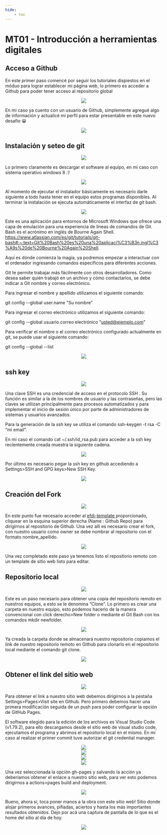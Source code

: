 ```yaml
---
hide:
    - toc
---
```


# MT01 - Introducción a herramientas digitales 

## Acceso a Github 
En este primer paso comencé por seguir los tutoriales dispiestos en el móduo para lograr establecer mi página web, lo primero es acceder a Github para poder tener acceso al repositorio global

<div align="center"><img src="../images/MT01/creargithub.png"></div>

 
En mi caso ya cuento con un usuario de Github, simplemente agregué algo de información y actualicé mi perfil para estar presentable en este nuevo desafío 😀

<div align="center"><img src="../images/MT01/perfil_github.png"></div>


## Instalación y seteo de git

<div align="center"><img src="../images/MT01/insgit.png"></div>

Lo primero claramente es descargar el software al equipo, en mi caso con sistema operativo windows 8 :’/

<div align="center"><img src="../images/MT01/descarga_git.png"></div>

Al momento de ejecutar el instalador básicamente es necesario darle siguiente a todo hasta tener en el equipo estos programas disponibles. Al terminar la instalación se ejecuta automáticamente el interfaz de git bash.

<div align="center"><img src="../images/MT01/gitbash.png"></div>

Este es una aplicación para entornos de Microsoft Windows que ofrece una capa de emulación para una experiencia de líneas de comandos de Git. Bash es el acrónimo en inglés de Bourne Again Shell. https://www.atlassian.com/es/git/tutorials/git-bash#:~:text=Git%20Bash%20es%20una%20aplicaci%C3%B3n,ingl%C3%A9s%20de%20Bourne%20Again%20Shell. 


Aquí es dónde comienza la magia, ya podremos empezar a interactuar con el ordenador ingresando comandos específicos para diferentes acciones.

Git te permite trabajar más fácilmente con otros desarrolladores. Como desea saber quién trabajó en un archivo y cómo contactarlos, se debe indicar a Git nombre y correo electrónico. 

Para ingresar el nombre y apellido utilizamos el siguiente comando:

git config --global user.name "Su nombre"

Para ingresar el correo electrónico utilizamos el siguiente comando:

git config --global usuario.correo electrónico "usted@ejemplo.com"

Para verificar el nombre o el correo electrónico configurado actualmente en git, se puede usar el siguiente comando:

git config --global --list

<div align="center"><img src="../images/MT01/usuario.png"></div>

## ssh key

<div align="center"><img src="../images/MT01/generarssh.png"></div>

Una clave SSH es una credencial de acceso en el protocolo SSH . Su función es similar a la de los nombres de usuario y las contraseñas, pero las claves se utilizan principalmente para procesos automatizados y para implementar el inicio de sesión único por parte de administradores de sistemas y usuarios avanzados.

Para la generación de la ssh key se utiliza el comando ssh-keygen -t rsa -C “mi email”.

En mi caso el comando  cat ~/.ssh/id_rsa.pub para acceder a la ssh key recientemente creada muestra la siguiente cadena. 

<div align="center"><img src="../images/MT01/ssh_key_engit.png"></div>

Por último es necesario pegar la ssh key en github accediendo a Settings>SSH and GPG keys>New SSH Key.

<div align="center"><img src="../images/MT01/ssh%20hey.png"></div>

## Creación del Fork

<div align="center"><img src="../images/MT01/fork_template.png"></div>

En este punto fue necesario acceder al <A HREF="https://fablabbcn.github.io/efdi-template/"> efdi-template </A> proporcionado, cliquear en la esquina superior derecha (Name : Github Repo) para dirigirnos al repositorio de Github. Una vez allí es necesario crear el fork, con nuestro usuario como owner se debe nombrar al repositorio con el formato nombre_apellido.

<div align="center"><img src="../images/MT01/gitperfil.png"></div>

Una vez completado este paso ya tenemos listo el repositorio remoto con un template de sitio web listo para editar.
## Repositorio local

<div align="center"><img src="../images/MT01/repolocal.png"></div>

Este es un paso necesario para obtener una copia del repositorio remoto en nuestros equipos, a esto se le denomina “Clone”. Lo primero es crear una carpeta en nuestro equipo, esto podemos hacerlo de la manera convencional con click derecho>New folder o mediante el Git Bash con los comandos mkdir newfolder.

<div align="center"><img src="../images/MT01/repo.png"></div>

Ya creada la carpeta donde se almacenará nuestro repositorio copiamos el link de nuestro repositorio remoto en Github para clonarlo en el repositorio local mediante el comando git clone. 

<div align="center"><img src="../images/MT01/gitclone.png"></div>

## Obtener el link del sitio web 

<div align="center"><img src="https://github.com/wwwteo/mateo_olivera/raw/main/docs/images/MT01/activar_link.png"></div>

Para obtener el link a nuestro sitio web debemos dirigirnos a la pestaña Settings>Pages>Visit site en Github. Pero primero debemos hacer una primera modificación seguida de un push para poder configurar la opción de GitHub Pages.

El software elegido para la edición de los archivos es Visual Studio Code (v1.79.2), para ello descargamos desde el sitio web de visual studio code, ejecutamos el programa y abrimos el repositorio local en el mismo. En mi caso al realizar el primer commit tuve autorizar el git credential manager. 

<div align="center"><img src="https://github.com/wwwteo/mateo_olivera/raw/main/docs/images/MT01/vscode.png"></div>
<div align="center"><img src="https://github.com/wwwteo/mateo_olivera/raw/main/docs/images/MT01/credenciales_github.png"></div>
<div align="center"><img src="https://github.com/wwwteo/mateo_olivera/raw/main/docs/images/MT01/primer_cambio.png"></div>
<div align="center"><img src="https://github.com/wwwteo/mateo_olivera/raw/main/docs/images/MT01/gh_pages.png"></div>

Una vez seleccionada la opción gh-pages  y salvando la acción ya deberíamos obtener el enlace a nuestro sitio web, para ver esto podemos dirigirnos a actions>pages build and deployment.

<div align="center"><img src="https://github.com/wwwteo/mateo_olivera/raw/main/docs/images/MT01/page_build.png"></div>

Bueno, ahora si, toca poner manos a la obra con este sitio web! Sitio donde alojar primeros avances, pifiadas, aciertos y hasta los más importantes resultados obtenidos. Dejo por acá una captura de pantalla de lo que es el home del sitio al día de hoy. 

<div align="center"><img src="https://github.com/wwwteo/mateo_olivera/raw/main/docs/images/MT01/webhoy.png"></div>